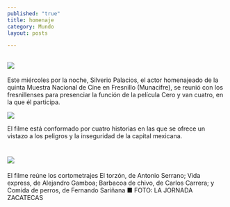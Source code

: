 ```yaml
---
published: "true"
title: homenaje
category: Mundo
layout: posts

---
```


## ![](http://i.imgur.com/sb2HFQ0m.jpg)

Este miércoles por la noche, Silverio Palacios, el actor homenajeado de la quinta Muestra Nacional de Cine en Fresnillo (Munacifre), se reunió con los fresnillenses para presenciar la función de la película Cero y van cuatro, en la que él participa. 

![](http://i.imgur.com/sb2HFQ0m.jpg)

El filme está conformado por cuatro historias en las que se ofrece un vistazo a los peligros y la inseguridad de la capital mexicana. 

# ![](http://i.imgur.com/sb2HFQ0m.jpg)

El filme reúne los cortometrajes El torzón, de Antonio Serrano; Vida express, de Alejandro Gamboa; Barbacoa de chivo, de Carlos Carrera;  y Comida de perros, de Fernando Sariñana 
■ FOTO: LA JORNADA ZACATECAS
